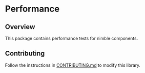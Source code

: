 # Performance

## Overview

This package contains performance tests for nimble components.

## Contributing

Follow the instructions in [CONTRIBUTING.md](/packages/performance/CONTRIBUTING.md) to modify this library.
